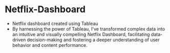 # Netflix-Dashboard
- Netflix dashboard created using Tableau
- By harnessing the power of Tableau, I've transformed complex data into an intuitive and visually compelling Netflix Dashboard, facilitating data-driven decision-making and 
  fostering a deeper understanding of user behavior and content performance.
  
